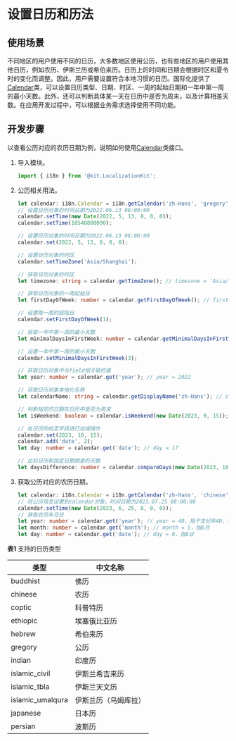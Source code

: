 # 设置日历和历法

## 使用场景

不同地区的用户使用不同的日历，大多数地区使用公历，也有些地区的用户使用其他日历，例如农历、伊斯兰历或希伯来历。日历上的时间和日期会根据时区和夏令时的变化而调整。因此，用户需要设置符合本地习惯的日历。国际化提供了[Calendar](../reference/apis-localization-kit/js-apis-i18n.md#calendar8)类，可以设置日历类型、日期、时区、一周的起始日期和一年中第一周的最小天数。此外，还可以判断具体某一天在日历中是否为周末，以及计算相差天数。在应用开发过程中，可以根据业务需求选择使用不同功能。

## 开发步骤

以查看公历对应的农历日期为例，说明如何使用[Calendar](../reference/apis-localization-kit/js-apis-i18n.md#calendar8)类接口。

1. 导入模块。
   ```ts
   import { i18n } from '@kit.LocalizationKit';
   ```

2. 公历相关用法。
   ```ts
   let calendar: i18n.Calendar = i18n.getCalendar('zh-Hans', 'gregory');
   // 设置日历对象的时间日期为2022.06.13 08:00:00
   calendar.setTime(new Date(2022, 5, 13, 8, 0, 0));
   calendar.setTime(10540800000);

   // 设置日历对象的时间日期为2022.06.13 08:00:00
   calendar.set(2022, 5, 13, 8, 0, 0);

   // 设置日历对象的时区
   calendar.setTimeZone('Asia/Shanghai');

   // 获取日历对象的时区
   let timezone: string = calendar.getTimeZone(); // timezone = 'Asia/Shanghai'

   // 获取日历对象的一周起始日
   let firstDayOfWeek: number = calendar.getFirstDayOfWeek(); // firstDayOfWeek = 1

   // 设置每一周的起始日
   calendar.setFirstDayOfWeek(1);

   // 获取一年中第一周的最小天数
   let minimalDaysInFirstWeek: number = calendar.getMinimalDaysInFirstWeek(); // minimalDaysInFirstWeek = 1

   // 设置一年中第一周的最小天数
   calendar.setMinimalDaysInFirstWeek(3);

   // 获取日历对象中与field相关联的值
   let year: number = calendar.get('year'); // year = 2022

   // 获取日历对象本地化名称
   let calendarName: string = calendar.getDisplayName('zh-Hans'); // calendarName = '公历'

   // 判断指定的日期在日历中是否为周末
   let isWeekend: boolean = calendar.isWeekend(new Date(2023, 9, 15)); // isWeekend = true

   // 在日历的给定字段进行加减操作
   calendar.set(2023, 10, 15);
   calendar.add('date', 2);
   let day: number = calendar.get('date'); // day = 17

   // 比较日历和指定日期相差的天数
   let daysDifference: number = calendar.compareDays(new Date(2023, 10, 15)); // daysDifference = -3
   ```

3. 获取公历对应的农历日期。
   ```ts
   let calendar: i18n.Calendar = i18n.getCalendar('zh-Hans', 'chinese');
   // 将公历信息设置到calendar对象，时间日期为2023.07.25 08:00:00
   calendar.setTime(new Date(2023, 6, 25, 8, 0, 0));
   // 获取农历年月日
   let year: number = calendar.get('year'); // year = 40，指干支纪年40，范围1-60
   let month: number = calendar.get('month'); // month = 5，指6月
   let day: number = calendar.get('date'); // day = 8，指8日
   ```

**表1** 支持的日历类型

| 类型 | 中文名称 | 
| -------- | -------- |
| buddhist | 佛历 | 
| chinese | 农历 | 
| coptic | 科普特历 | 
| ethiopic | 埃塞俄比亚历 | 
| hebrew | 希伯来历 | 
| gregory | 公历 | 
| indian | 印度历 | 
| islamic_civil | 伊斯兰希吉来历 | 
| islamic_tbla | 伊斯兰天文历 | 
| islamic_umalqura | 伊斯兰历（乌姆库拉） | 
| japanese | 日本历 | 
| persian | 波斯历 | 
<!--RP1--><!--RP1End-->